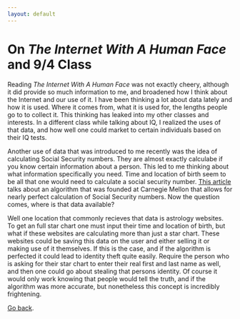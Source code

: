 ```yaml
---
layout: default
---
```


# [](#header-1)On _The Internet With A Human Face_ and 9/4 Class

Reading _The Internet With A Human Face_ was not exactly cheery, although it did provide so much information to me, and broadened how I think about the Internet and our use of it. I have been thinking a lot about data lately and how it is used. Where it comes from, what it is used for, the lengths people go to to collect it. This thinking has leaked into my other classes and interests. In a different class while talking about IQ, I realized the uses of that data, and how well one could market to certain individuals based on their IQ tests. 

Another use of data that was introduced to me recently was the idea of calculating Social Security numbers. They are almost exactly calculabe if you know certain information about a person. This led to me thinking about what information specifically you need. Time and location of birth seem to be all that one would need to calculate a social security number. [This article](https://arstechnica.com/science/2009/07/social-insecurity-numbers-open-to-hacking/) talks about an algorithm that was founded at Carnegie Mellon that allows for nearly perfect calculation of Social Security numbers. Now the question comes, where is that data available?

Well one location that commonly recieves that data is astrology websites. To get an full star chart one must input their time and location of birth, but what if these websites are calculating more than just a star chart. These websites could be saving this data on the user and either selling it or making use of it themselves. If this is the case, and if the algorithm is perfected it could lead to identity theft quite easily. Require the person who is asking for their star chart to enter their real first and last name as well, and then one could go about stealing that persons identity. Of course it would only work knowing that people would tell the truth, and if the algorithm was more accurate, but nonetheless this concept is incredibly frightening. 

[Go back](Philosophy-Of-Data).
